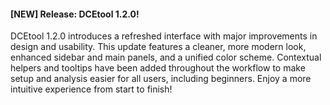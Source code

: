#### [NEW] Release: DCEtool 1.2.0!
DCEtool 1.2.0 introduces a refreshed interface with major improvements in design and usability. This update features a cleaner, more modern look, enhanced sidebar and main panels, and a unified color scheme. Contextual helpers and tooltips have been added throughout the workflow to make setup and analysis easier for all users, including beginners. Enjoy a more intuitive experience from start to finish!


